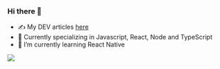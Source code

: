 ### Hi there 👋

- ✍️ My DEV articles [here](https://dev.to/sbeaury/)
- 🔭 Currently specializing in Javascript, React, Node and TypeScript
- 🌱 I’m currently learning React Native

<img align="center" src="https://github-readme-stats.vercel.app/api/?username=sbeaury&theme=dark" />
